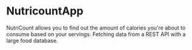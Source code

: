 # NutricountApp
NutriCount allows you to find out the amount of calories you're about to consume based on your servings. 
Fetching data from a REST API with a large food database.
